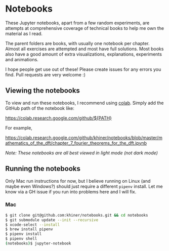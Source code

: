 # Notebooks

These Jupyter notebooks, apart from a few random experiments, are attempts at comprehensive coverage of technical books to help me own the material as I read.

The parent folders are books, with usually one notebook per chapter. Almost all exercises are attempted and most have full solutions.
Most books also have a good amount of extra visualizations, explanations, experiments and animations.

I hope people get use out of these! Please create issues for any errors you find. Pull requests are very welcome :)

## Viewing the notebooks

To view and run these notebooks, I recommend using [colab](https://colab.research.google.com). Simply add the GitHub path of the notebook like:

https://colab.research.google.com/github/${PATH}

For example,

https://colab.research.google.com/github/khiner/notebooks/blob/master/mathematics_of_the_dft/chapter_7_fourier_theorems_for_the_dft.ipynb

_Note: These notebooks are all best viewed in light mode (not dark mode)_

## Running the notebooks

Only Mac run instructions for now, but I believe running on Linux (and maybe even Windows?) should just require a different `pipenv` install.
Let me know via a GH issue if you run into problems here and I will fix.

### Mac

```bash
$ git clone git@github.com:khiner/notebooks.git && cd notebooks
$ git submodule update --init --recursive
$ xcode-select --install
$ brew install pipenv
$ pipenv install
$ pipenv shell
(notebooks)$ jupyter-notebook
```
